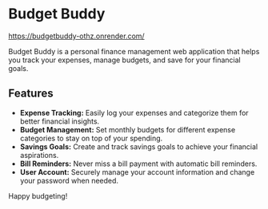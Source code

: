 # Budget Buddy

https://budgetbuddy-othz.onrender.com/

Budget Buddy is a personal finance management web application that helps you track your expenses, manage budgets, and save for your financial goals.

## Features

- **Expense Tracking:** Easily log your expenses and categorize them for better financial insights.
- **Budget Management:** Set monthly budgets for different expense categories to stay on top of your spending.
- **Savings Goals:** Create and track savings goals to achieve your financial aspirations.
- **Bill Reminders:** Never miss a bill payment with automatic bill reminders.
- **User Account:** Securely manage your account information and change your password when needed.

Happy budgeting!
